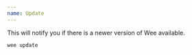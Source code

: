 ```yaml
---
name: Update
---
```


This will notify you if there is a newer version of Wee available.

```bash
wee update
```
